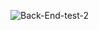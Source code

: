 ![Back-End-test-2](https://github.com/user-attachments/assets/95a96ca2-58e0-4e8b-a342-e0bd89d69fd1)
